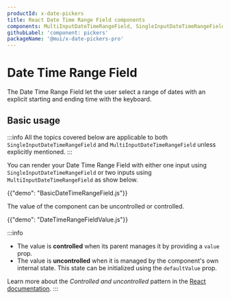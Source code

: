 ```yaml
---
productId: x-date-pickers
title: React Date Time Range Field components
components: MultiInputDateTimeRangeField, SingleInputDateTimeRangeField
githubLabel: 'component: pickers'
packageName: '@mui/x-date-pickers-pro'
---
```


# Date Time Range Field [<span class="plan-pro"></span>](/x/introduction/licensing/#pro-plan)

<p class="description">The Date Time Range Field let the user select a range of dates with an explicit starting and ending time with the keyboard.</p>

## Basic usage

:::info
All the topics covered below are applicable to both `SingleInputDateTimeRangeField` and `MultiInputDateTimeRangeField` unless explicitly mentioned.
:::

You can render your Date Time Range Field with either one input using `SingleInputDateTimeRangeField`
or two inputs using `MultiInputDateTimeRangeField` as show below.

{{"demo": "BasicDateTimeRangeField.js"}}

The value of the component can be uncontrolled or controlled.

{{"demo": "DateTimeRangeFieldValue.js"}}

:::info

- The value is **controlled** when its parent manages it by providing a `value` prop.
- The value is **uncontrolled** when it is managed by the component's own internal state. This state can be initialized using the `defaultValue` prop.

Learn more about the _Controlled and uncontrolled_ pattern in the [React documentation](https://react.dev/learn/sharing-state-between-components#controlled-and-uncontrolled-components).
:::
